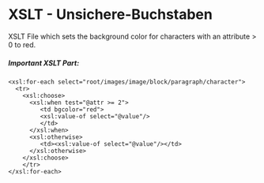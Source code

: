 # XSLT - Unsichere-Buchstaben
XSLT File which sets the background color for characters with an attribute > 0 to red.

##### Important XSLT Part:

```
<xsl:for-each select="root/images/image/block/paragraph/character">
  <tr>
    <xsl:choose>
      <xsl:when test="@attr >= 2">
         <td bgcolor="red">
         <xsl:value-of select="@value"/>
         </td>
      </xsl:when>
      <xsl:otherwise>
         <td><xsl:value-of select="@value"/></td>
      </xsl:otherwise>
    </xsl:choose>
	</tr>
</xsl:for-each>

```
